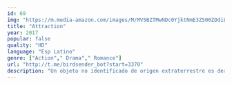 ```yaml
---
id: 69
img: "https://m.media-amazon.com/images/M/MV5BZTMwNDc0YjktNmE3ZS00ZDdiLTg4Y2EtYmI1NGMzMDQzZDg0XkEyXkFqcGc@._V1_SX300.jpg"
title: "Attraction"
year: 2017
popular: false
quality: "HD"
language: "Esp Latino"
genre: ["Action"," Drama"," Romance"]
url: "http://t.me/birdsender_bot?start=3370"
description: "Un objeto no identificado de origen extraterrestre es derribado sobre el suelo de Moscú y los habitantes de la capital rusa son evacuados. Un equipo de experimentados militares entrará entonces en contacto con los alienígenas supervivientes."
---
```


